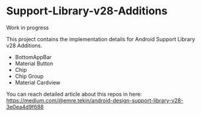 # Support-Library-v28-Additions

Work in progress

This project contains the implementation details for Android Support Library v28 Additions.
- BottomAppBar
- Material Button
- Chip
- Chip Group
- Material Cardview

You can reach detailed article about this repos in here:
https://medium.com/@emre.tekin/android-design-support-library-v28-3e0ea4d9f688

[logo]:https://ibb.co/mqKOeU
